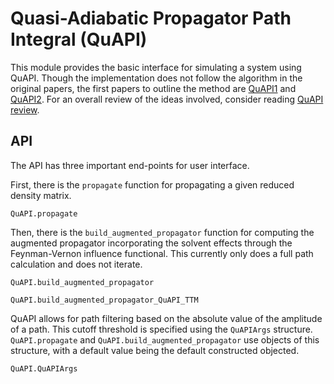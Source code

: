# Quasi-Adiabatic Propagator Path Integral (QuAPI)

This module provides the basic interface for simulating a system using QuAPI. Though the implementation does not follow the algorithm in the original papers, the first papers to outline the method are [QuAPI1](https://dx.doi.org/10.1063/1.469508) and [QuAPI2](https://dx.doi.org/10.1063/1.469509). For an overall review of the ideas involved, consider reading [QuAPI review](https://doi.org/10.1063/1.531046). 

## API
The API has three important end-points for user interface.

First, there is the `propagate` function for propagating a given reduced density matrix.

```@docs
QuAPI.propagate
```

Then, there is the `build_augmented_propagator` function for computing the augmented propagator incorporating the solvent effects through the Feynman-Vernon influence functional. This currently only does a full path calculation and does not iterate.

```@docs
QuAPI.build_augmented_propagator
```

```@docs
QuAPI.build_augmented_propagator_QuAPI_TTM
```

QuAPI allows for path filtering based on the absolute value of the amplitude of a path. This cutoff threshold is specified using the `QuAPIArgs` structure. `QuAPI.propagate` and `QuAPI.build_augmented_propagator` use objects of this structure, with a default value being the default constructed objected.

```@docs
QuAPI.QuAPIArgs
```